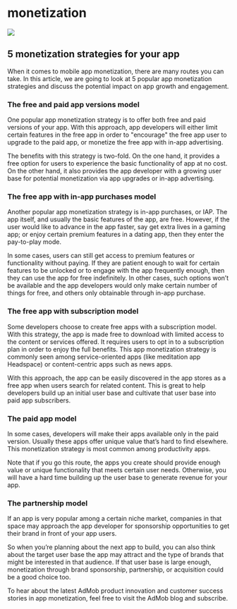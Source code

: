 # monetization
![](https://media.makeameme.org/created/Monetization-is-coming.jpg)
## 5 monetization strategies for your app 

When it comes to mobile app monetization, there are many routes you can take. In this article, we are going to look at 5 popular app monetization strategies and discuss the potential impact on app growth and engagement.

### The free and paid app versions model

One popular app monetization strategy is to offer both free and paid versions of your app. With this approach, app developers will either limit certain features in the free app in order to "encourage" the free app user to upgrade to the paid app, or monetize the free app with in-app advertising.


The benefits with this strategy is two-fold. On the one hand, it provides a free option for users to experience the basic functionality of app at no cost. On the other hand, it also provides the app developer with a growing user base for potential monetization via app upgrades or in-app advertising.

### The free app with in-app purchases model

Another popular app monetization strategy is in-app purchases, or IAP. The app itself, and usually the basic features of the app, are free. However, if the user would like to advance in the app faster, say get extra lives in a gaming app; or enjoy certain premium features in a dating app, then they enter the pay-to-play mode.


In some cases, users can still get access to premium features or functionality without paying. If they are patient enough to wait for certain features to be unlocked or to engage with the app frequently enough, then they can use the app for free indefinitely. In other cases, such options won’t be available and the app developers would only make certain number of things for free, and others only obtainable through in-app purchase.

### The free app with subscription model

Some developers choose to create free apps with a subscription model. With this strategy, the app is made free to download with limited access to the content or services offered. It requires users to opt in to a subscription plan in order to enjoy the full benefits. This app monetization strategy is commonly seen among service-oriented apps (like meditation app Headspace) or content-centric apps such as news apps.


With this approach, the app can be easily discovered in the app stores as a free app when users search for related content. This is great to help developers build up an initial user base and cultivate that user base into paid app subscribers.

### The paid app model

In some cases, developers will make their apps available only in the paid version. Usually these apps offer unique value that’s hard to find elsewhere. This monetization strategy is most common among productivity apps.


Note that if you go this route, the apps you create should provide enough value or unique functionality that meets certain user needs. Otherwise, you will have a hard time building up the user base to generate revenue for your app.

### The partnership model

If an app is very popular among a certain niche market, companies in that space may approach the app developer for sponsorship opportunities to get their brand in front of your app users.


So when you’re planning about the next app to build, you can also think about the target user base the app may attract and the type of brands that might be interested in that audience. If that user base is large enough, monetization through brand sponsorship, partnership, or acquisition could be a good choice too.


To hear about the latest AdMob product innovation and customer success stories in app monetization, feel free to visit the AdMob blog and subscribe.
